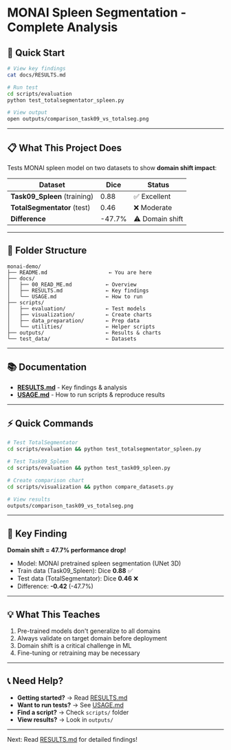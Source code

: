 # MONAI Spleen Segmentation - Complete Analysis

## 🚀 Quick Start

```bash
# View key findings
cat docs/RESULTS.md

# Run test
cd scripts/evaluation
python test_totalsegmentator_spleen.py

# View output
open outputs/comparison_task09_vs_totalseg.png
```

---

## 📋 What This Project Does

Tests MONAI spleen model on two datasets to show **domain shift impact**:

| Dataset | Dice | Status |
|---------|------|--------|
| **Task09_Spleen** (training) | 0.88 | ✅ Excellent |
| **TotalSegmentator** (test) | 0.46 | ❌ Moderate |
| **Difference** | -47.7% | ⚠️ Domain shift |

---

## 📁 Folder Structure

```
monai-demo/
├── README.md                    ← You are here
├── docs/
│   ├── 00_READ_ME.md           ← Overview
│   ├── RESULTS.md              ← Key findings
│   └── USAGE.md                ← How to run
├── scripts/
│   ├── evaluation/             ← Test models
│   ├── visualization/          ← Create charts
│   ├── data_preparation/       ← Prep data
│   └── utilities/              ← Helper scripts
├── outputs/                    ← Results & charts
└── test_data/                  ← Datasets
```

---

## 📚 Documentation

- **[RESULTS.md](RESULTS.md)** - Key findings & analysis
- **[USAGE.md](USAGE.md)** - How to run scripts & reproduce results

---

## ⚡ Quick Commands

```bash
# Test TotalSegmentator
cd scripts/evaluation && python test_totalsegmentator_spleen.py

# Test Task09_Spleen
cd scripts/evaluation && python test_task09_spleen.py

# Create comparison chart
cd scripts/visualization && python compare_datasets.py

# View results
outputs/comparison_task09_vs_totalseg.png
```

---

## 🔑 Key Finding

**Domain shift = 47.7% performance drop!**

- Model: MONAI pretrained spleen segmentation (UNet 3D)
- Train data (Task09_Spleen): Dice **0.88** ✅
- Test data (TotalSegmentator): Dice **0.46** ❌
- Difference: **-0.42** (-47.7%)

---

## 💡 What This Teaches

1. Pre-trained models don't generalize to all domains
2. Always validate on target domain before deployment
3. Domain shift is a critical challenge in ML
4. Fine-tuning or retraining may be necessary

---

## 📞 Need Help?

- **Getting started?** → Read [RESULTS.md](RESULTS.md)
- **Want to run tests?** → See [USAGE.md](USAGE.md)
- **Find a script?** → Check `scripts/` folder
- **View results?** → Look in `outputs/`

---

Next: Read [RESULTS.md](RESULTS.md) for detailed findings!
